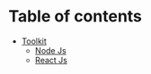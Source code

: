 # Table of contents

* [Toolkit](README.md)
  * [Node Js](toolkit/node-js.md)
  * [React Js](toolkit/react-js.md)
